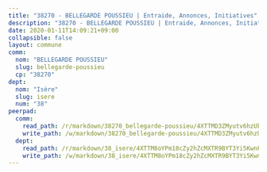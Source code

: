 ```yaml
---
title: "38270 - BELLEGARDE POUSSIEU | Entraide, Annonces, Initiatives"
description: "38270 - BELLEGARDE POUSSIEU | Entraide, Annonces, Initiatives"
date: 2020-01-11T14:09:21+09:00
collapsible: false
layout: commune
comm:
  nom: "BELLEGARDE POUSSIEU"
  slug: bellegarde-poussieu
  cp: "38270"
dept:
  nom: "Isère"
  slug: isere
  num: "38"
peerpad:
  comm:
    read_path: /r/markdown/38270_bellegarde-poussieu/4XTTMD3ZMyutv6hzUkujEprNAEQc8wjkRwaGbzUCgBZxcN3pZ
    write_path: /w/markdown/38270_bellegarde-poussieu/4XTTMD3ZMyutv6hzUkujEprNAEQc8wjkRwaGbzUCgBZxcN3pZ-K3TgUK9ucKV9U14qM4vvHQDSwYcDavMgoXhEwqddxr5SuvqCzpgbsSGojPV2CkwHZobPaWESV7mXKpknwXj7AA7nMuvuKcEjhCCsPSNoiCdPhJVU4CSwJwy3rk9tySW3fr46y8D3
  dept:
    read_path: /r/markdown/38_isere/4XTTM8oYPm18cZy2hZcMXTR9BYT3Yi5KwnFvpXu1TXaRq7Q3V
    write_path: /w/markdown/38_isere/4XTTM8oYPm18cZy2hZcMXTR9BYT3Yi5KwnFvpXu1TXaRq7Q3V-K3TgUoSzs2JpJwfbzBvgU8N95mHo7JXz7NbEctNRM3EDb2iYHA4maKm3pRQwmboULLPnLFTEhRgTawPTWpmxTxKbTwDgAEzA9tUHjpudQTWdKWfdVSegAo77eCwhXTaVG7AyUZEs
---
```


